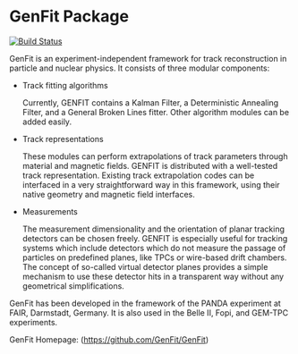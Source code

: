 # GenFit Package

[![Build Status](https://travis-ci.org/GenFit/GenFit.svg?branch=master)](https://travis-ci.org/GenFit/GenFit)

GenFit is an experiment-independent framework for track reconstruction in particle and nuclear physics. It consists of three modular components:

* Track fitting algorithms

  Currently, GENFIT contains a Kalman Filter, a Deterministic Annealing Filter, and a General Broken Lines fitter. Other algorithm modules can be added easily.

* Track representations

  These modules can perform extrapolations of track parameters through material and magnetic fields. GENFIT is distributed with a well-tested track representation.
  Existing track extrapolation codes can be interfaced in a very straightforward way in this framework, using their native geometry and magnetic field interfaces.

* Measurements
  
  The measurement dimensionality and the orientation of planar tracking detectors can be chosen freely. GENFIT is especially useful for tracking systems which include detectors which do not measure the passage of particles on predefined planes, like TPCs or wire-based drift chambers. The concept of so-called virtual detector planes provides a simple mechanism to use these detector hits in a transparent way without any geometrical simplifications.

GenFit has been developed in the framework of the PANDA experiment at FAIR, Darmstadt, Germany. It is also used in the Belle II, Fopi, and GEM-TPC experiments.

GenFit Homepage: (https://github.com/GenFit/GenFit)
